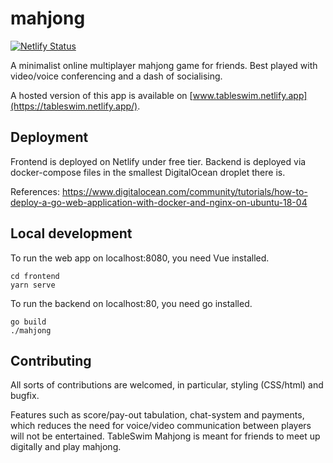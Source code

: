 # mahjong
[![Netlify Status](https://api.netlify.com/api/v1/badges/6633457d-79a8-4074-b460-a131fa8dc73d/deploy-status)](https://app.netlify.com/sites/tableswim/deploys)

A minimalist online multiplayer mahjong game for friends. Best played with video/voice conferencing and a dash of socialising.

A hosted version of this app is available on [www.tableswim.netlify.app](https://tableswim.netlify.app/).

## Deployment
Frontend is deployed on Netlify under free tier. Backend is deployed via
docker-compose files in the smallest DigitalOcean droplet there is. 

References: https://www.digitalocean.com/community/tutorials/how-to-deploy-a-go-web-application-with-docker-and-nginx-on-ubuntu-18-04

## Local development
To run the web app on localhost:8080, you need Vue installed.
```
cd frontend
yarn serve
```

To run the backend on localhost:80, you need go installed.
```
go build
./mahjong
```

## Contributing
All sorts of contributions are welcomed, in particular, styling (CSS/html) and
bugfix. 

Features such as score/pay-out tabulation, chat-system and payments, which reduces the need
for voice/video communication between players will not be entertained. TableSwim
Mahjong is meant for friends to meet up digitally and play mahjong.
